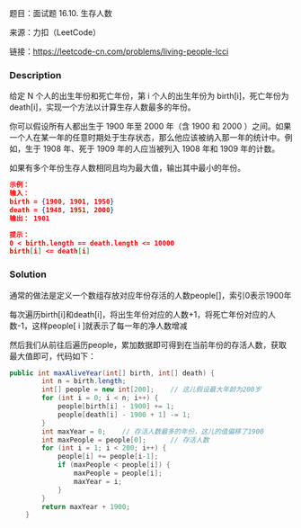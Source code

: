 题目：面试题 16.10. 生存人数

来源：力扣（LeetCode）

链接：https://leetcode-cn.com/problems/living-people-lcci


### Description

给定 N 个人的出生年份和死亡年份，第 i 个人的出生年份为 birth[i]，死亡年份为 death[i]，实现一个方法以计算生存人数最多的年份。

你可以假设所有人都出生于 1900 年至 2000 年（含 1900 和 2000 ）之间。如果一个人在某一年的任意时期处于生存状态，那么他应该被纳入那一年的统计中。例如，生于 1908 年、死于 1909 年的人应当被列入 1908 年和 1909 年的计数。

如果有多个年份生存人数相同且均为最大值，输出其中最小的年份。

```json
示例：
输入：
birth = {1900, 1901, 1950}
death = {1948, 1951, 2000}
输出： 1901

提示：
0 < birth.length == death.length <= 10000
birth[i] <= death[i]
```



### Solution

通常的做法是定义一个数组存放对应年份存活的人数people[]，索引0表示1900年

每次遍历birth[i]和death[i]，将出生年份对应的人数+1，将死亡年份对应的人数-1，这样people[ i ]就表示了每一年的净人数增减

然后我们从前往后遍历people，累加数据即可得到在当前年份的存活人数，获取最大值即可，代码如下：

```java
public int maxAliveYear(int[] birth, int[] death) {
        int n = birth.length;
        int[] people = new int[200];    // 这儿假设最大年龄为200岁
        for (int i = 0; i < n; i++) {
            people[birth[i] - 1900] += 1;
            people[death[i] - 1900 + 1] -= 1;
        }
        int maxYear = 0;    // 存活人数最多的年份，这儿的值偏移了1900
        int maxPeople = people[0];      // 存活人数
        for (int i = 1; i < 200; i++) {
            people[i] += people[i-1];
            if (maxPeople < people[i]) {
                maxPeople = people[i];
                maxYear = i;
            }
        }
        return maxYear + 1900;
    }
```

